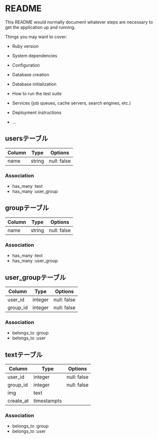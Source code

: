 # README

This README would normally document whatever steps are necessary to get the
application up and running.

Things you may want to cover:

* Ruby version

* System dependencies

* Configuration

* Database creation

* Database initialization

* How to run the test suite

* Services (job queues, cache servers, search engines, etc.)

* Deployment instructions

* ...


## usersテーブル

|Column|Type|Options|
|------|----|-------|
|name|string|null: false|

### Association
- has_many :text
- has_many :user_group




## groupテーブル

|Column|Type|Options|
|------|----|-------|
|name|string|null: false|

### Association
- has_many :text
- has_many :user_group




## user_groupテーブル

|Column|Type|Options|
|------|----|-------|
|user_id|integer|null: false|
|group_id|integer|null: false|

### Association
- belongs_to :group
- belongs_to :user




## textテーブル

|Column|Type|Options|
|------|----|-------|
|user_id|integer|null: false|
|group_id|integer|null: false|
|img|text|  |
|create_at|timestampts||


### Association
- belongs_to :group
- belongs_to :user
